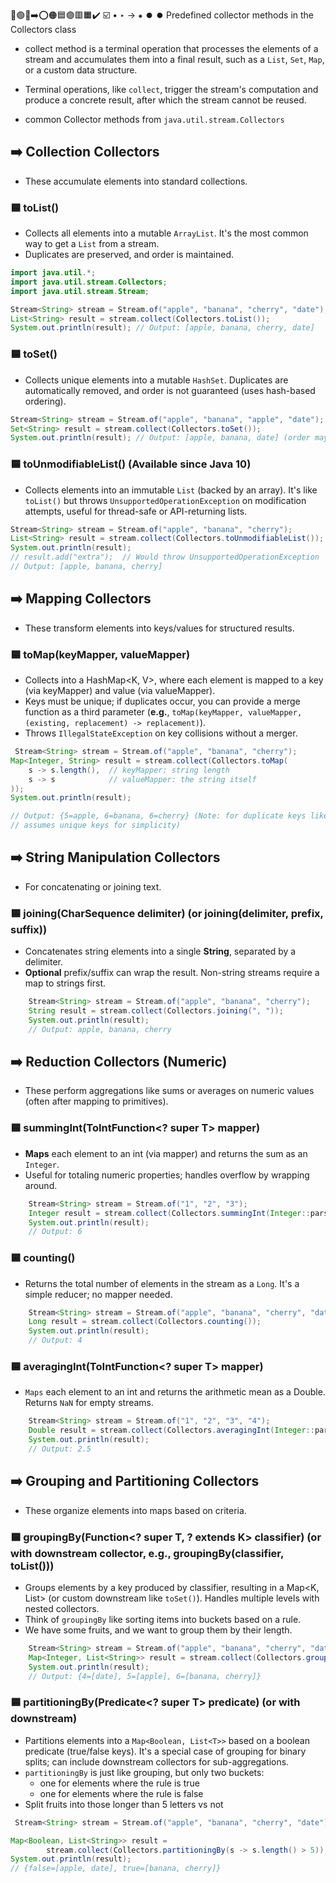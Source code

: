 🔵🟢🔴➡️⭕🟠🟦🟣🟥🟧✔️ ☑️ • ‣ → ⁕ ⏺️
⏺️ Predefined collector methods in the Collectors class

- collect method is a terminal operation that processes the elements of a stream and accumulates them into a final result, such as a `List`, `Set`, `Map`, or a custom data structure.
- Terminal operations, like `collect`, trigger the stream's computation and produce a concrete result, after which the stream cannot be reused.

- common Collector methods from `java.util.stream.Collectors`

## ➡️ Collection Collectors

- These accumulate elements into standard collections.

### 🟦 toList()

- Collects all elements into a mutable `ArrayList`. It's the most common way to get a `List` from a stream.
- Duplicates are preserved, and order is maintained.

```java
import java.util.*;
import java.util.stream.Collectors;
import java.util.stream.Stream;

Stream<String> stream = Stream.of("apple", "banana", "cherry", "date");
List<String> result = stream.collect(Collectors.toList());
System.out.println(result); // Output: [apple, banana, cherry, date]
```

### 🟦 toSet()

- Collects unique elements into a mutable `HashSet`. Duplicates are automatically removed, and order is not guaranteed (uses hash-based ordering).

```java
Stream<String> stream = Stream.of("apple", "banana", "apple", "date");  // Note duplicate "apple"
Set<String> result = stream.collect(Collectors.toSet());
System.out.println(result); // Output: [apple, banana, date] (order may vary)
```

### 🟦 toUnmodifiableList() (Available since Java 10)

- Collects elements into an immutable `List` (backed by an array). It's like `toList()` but throws `UnsupportedOperationException` on modification attempts, useful for thread-safe or API-returning lists.

```java
Stream<String> stream = Stream.of("apple", "banana", "cherry");
List<String> result = stream.collect(Collectors.toUnmodifiableList());
System.out.println(result);
// result.add("extra");  // Would throw UnsupportedOperationException
// Output: [apple, banana, cherry]
```

## ➡️ Mapping Collectors

- These transform elements into keys/values for structured results.

### 🟦 toMap(keyMapper, valueMapper)

- Collects into a HashMap<K, V>, where each element is mapped to a key (via keyMapper) and value (via valueMapper).
- Keys must be unique; if duplicates occur, you can provide a merge function as a third parameter (**e.g.**, `toMap(keyMapper, valueMapper, (existing, replacement) -> replacement)`).
- Throws `IllegalStateException` on key collisions without a merger.

```java
 Stream<String> stream = Stream.of("apple", "banana", "cherry");
Map<Integer, String> result = stream.collect(Collectors.toMap(
    s -> s.length(),  // keyMapper: string length
    s -> s            // valueMapper: the string itself
));
System.out.println(result);

// Output: {5=apple, 6=banana, 6=cherry} (Note: for duplicate keys like 6, you'd need a merger; this example //
// assumes unique keys for simplicity)
```

## ➡️ String Manipulation Collectors

- For concatenating or joining text.

### 🟦 joining(CharSequence delimiter) (or joining(delimiter, prefix, suffix))

- Concatenates string elements into a single **String**, separated by a delimiter.
- **Optional** prefix/suffix can wrap the result. Non-string streams require a map to strings first.

```java
    Stream<String> stream = Stream.of("apple", "banana", "cherry");
    String result = stream.collect(Collectors.joining(", "));
    System.out.println(result);
    // Output: apple, banana, cherry
```

## ➡️ Reduction Collectors (Numeric)

- These perform aggregations like sums or averages on numeric values (often after mapping to primitives).

### 🟦 summingInt(ToIntFunction<? super T> mapper)

- **Maps** each element to an int (via mapper) and returns the sum as an `Integer`.
- Useful for totaling numeric properties; handles overflow by wrapping around.

```java
    Stream<String> stream = Stream.of("1", "2", "3");
    Integer result = stream.collect(Collectors.summingInt(Integer::parseInt));
    System.out.println(result);
    // Output: 6
```

### 🟦 counting()

- Returns the total number of elements in the stream as a `Long`. It's a simple reducer; no mapper needed.

```java
    Stream<String> stream = Stream.of("apple", "banana", "cherry", "date");
    Long result = stream.collect(Collectors.counting());
    System.out.println(result);
    // Output: 4
```

### 🟦 averagingInt(ToIntFunction<? super T> mapper)

- `Maps` each element to an int and returns the arithmetic mean as a Double. Returns `NaN` for empty streams.

```java
    Stream<String> stream = Stream.of("1", "2", "3", "4");
    Double result = stream.collect(Collectors.averagingInt(Integer::parseInt));
    System.out.println(result);
    // Output: 2.5
```

## ➡️ Grouping and Partitioning Collectors

- These organize elements into maps based on criteria.

### 🟦 groupingBy(Function<? super T, ? extends K> classifier) (or with downstream collector, e.g., groupingBy(classifier, toList()))

- Groups elements by a key produced by classifier, resulting in a Map<K, List<T>> (or custom downstream like `toSet()`). Handles multiple levels with nested collectors.
- Think of `groupingBy` like sorting items into buckets based on a rule.
- We have some fruits, and we want to group them by their length.

```java
    Stream<String> stream = Stream.of("apple", "banana", "cherry", "date");
    Map<Integer, List<String>> result = stream.collect(Collectors.groupingBy(String::length));
    System.out.println(result);
    // Output: {4=[date], 5=[apple], 6=[banana, cherry]}

```

### 🟦 partitioningBy(Predicate<? super T> predicate) (or with downstream)

- Partitions elements into a `Map<Boolean, List<T>>` based on a boolean predicate (true/false keys). It's a special case of grouping for binary splits; can include downstream collectors for sub-aggregations.
- `partitioningBy` is just like grouping, but only two buckets:
  - one for elements where the rule is true
  - one for elements where the rule is false
- Split fruits into those longer than 5 letters vs not

```java
 Stream<String> stream = Stream.of("apple", "banana", "cherry", "date");

Map<Boolean, List<String>> result =
        stream.collect(Collectors.partitioningBy(s -> s.length() > 5));
System.out.println(result);
// {false=[apple, date], true=[banana, cherry]}

```
